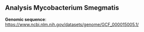 ## Analysis Mycobacterium Smegmatis

**Genomic sequence**:
https://www.ncbi.nlm.nih.gov/datasets/genome/GCF_000015005.1/

